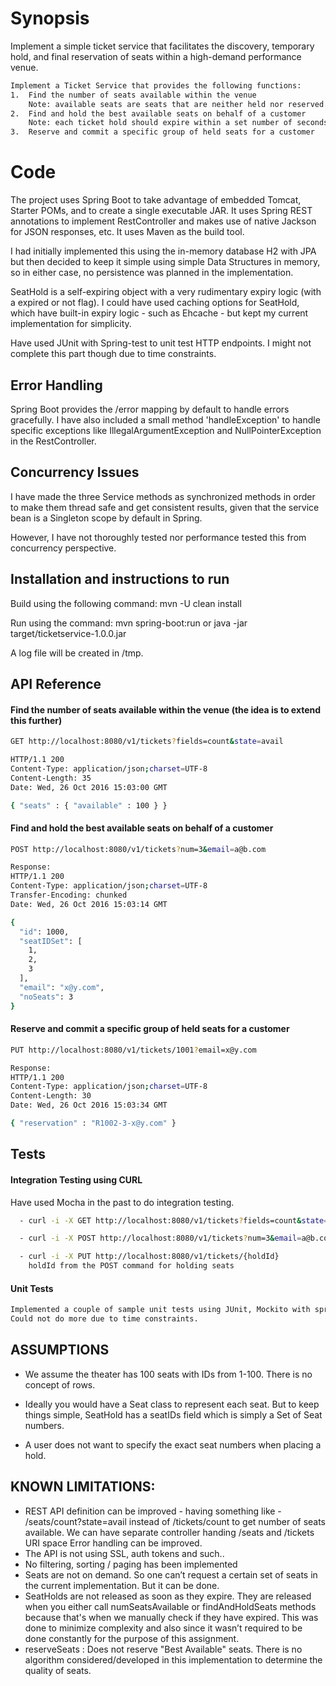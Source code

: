 # Synopsis

Implement a simple ticket service that facilitates the discovery, temporary hold, and final reservation of seats within a high-demand performance venue.

```sh
Implement a Ticket Service that provides the following functions:
1.  Find the number of seats available within the venue
    Note: available seats are seats that are neither held nor reserved.
2.  Find and hold the best available seats on behalf of a customer
    Note: each ticket hold should expire within a set number of seconds.
3.  Reserve and commit a specific group of held seats for a customer
```

# Code

The project uses Spring Boot to take advantage of embedded Tomcat, Starter POMs, and to create a single executable JAR. It uses Spring REST annotations to implement RestController and makes use of native Jackson for JSON responses, etc. It uses Maven as the build tool.

I had initially implemented this using the in-memory database H2 with JPA but then decided to keep it simple using simple Data Structures in memory, so in either case, no persistence was planned in the implementation.

SeatHold is a self-expiring object with a very rudimentary expiry logic (with a expired or not flag). I could have used caching options for SeatHold, which have built-in expiry logic - such as Ehcache - but kept my current implementation for simplicity.

Have used JUnit with Spring-test to unit test HTTP endpoints. I might not complete this part though due to time constraints.

## Error Handling
Spring Boot provides the /error mapping by default to handle errors gracefully. I have also included a small method 'handleException' to handle specific exceptions like IllegalArgumentException and NullPointerException in the RestController.

## Concurrency Issues
I have made the three Service methods as synchronized methods in order to make them thread safe and get consistent results, given that the service bean is a Singleton scope by default in Spring.

However, I have not thoroughly tested nor performance tested this from concurrency perspective.

## Installation and instructions to run

Build using the following command:
mvn -U clean install

Run using the command:
mvn spring-boot:run
or 
java -jar target/ticketservice-1.0.0.jar

A log file will be created in /tmp.

## API Reference

#### Find the number of seats available within the venue (the idea is to extend this further)
```sh
GET http://localhost:8080/v1/tickets?fields=count&state=avail

HTTP/1.1 200 
Content-Type: application/json;charset=UTF-8
Content-Length: 35
Date: Wed, 26 Oct 2016 15:03:00 GMT

{ "seats" : { "available" : 100 } }
```

#### Find and hold the best available seats on behalf of a customer
```sh
POST http://localhost:8080/v1/tickets?num=3&email=a@b.com

Response:
HTTP/1.1 200 
Content-Type: application/json;charset=UTF-8
Transfer-Encoding: chunked
Date: Wed, 26 Oct 2016 15:03:14 GMT

{
  "id": 1000,
  "seatIDSet": [
    1,
    2,
    3
  ],
  "email": "x@y.com",
  "noSeats": 3
}
```

#### Reserve and commit a specific group of held seats for a customer
```sh
PUT http://localhost:8080/v1/tickets/1001?email=x@y.com

Response:
HTTP/1.1 200 
Content-Type: application/json;charset=UTF-8
Content-Length: 30
Date: Wed, 26 Oct 2016 15:03:34 GMT

{ "reservation" : "R1002-3-x@y.com" }
```

## Tests

#### Integration Testing using CURL
Have used Mocha in the past to do integration testing.
```sh
  - curl -i -X GET http://localhost:8080/v1/tickets?fields=count&state=avail

  - curl -i -X POST http://localhost:8080/v1/tickets?num=3&email=a@b.com

  - curl -i -X PUT http://localhost:8080/v1/tickets/{holdId}
	holdId from the POST command for holding seats
```

#### Unit Tests
```sh
Implemented a couple of sample unit tests using JUnit, Mockito with spring-test.
Could not do more due to time constraints.
```

## ASSUMPTIONS
* We assume the theater has 100 seats with IDs from 1-100. There is no concept of rows.

* Ideally you would have a Seat class to represent each seat. But to keep things simple, SeatHold has a seatIDs field which is simply a Set of Seat numbers.

* A user does not want to specify the exact seat numbers when placing a hold.

## KNOWN LIMITATIONS:
* REST API definition can be improved - having something like -
	/seats/count?state=avail instead of /tickets/count to get number of seats available. 
	We can have separate controller handing /seats and /tickets URI space
	Error handling can be improved.
* The API is not using SSL, auth tokens and such..
* No filtering, sorting / paging has been implemented
* Seats are not on demand. So one can’t request a certain set of seats in the current implementation. But it can be done.
* SeatHolds are not released as soon as they expire. They are released when you either call numSeatsAvailable or findAndHoldSeats methods because that's when we manually check if they have expired. This was done to minimize complexity and also since it wasn’t required to be done constantly for the purpose of this assignment.
* reserveSeats : Does not reserve "Best Available" seats. There is no algorithm considered/developed in this implementation to determine the quality of seats.
